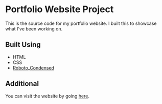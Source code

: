 # Portfolio Website Project

This is the source code for my portfolio website. I built this to showcase what I've been working on.

## Built Using

* HTML
* CSS
* [Roboto_Condensed](https://fonts.google.com/specimen/Roboto+Condensed?query=roboto+con)

## Additional

You can visit the website by going [here](https://github.com/jreyes73/portfolio-website).